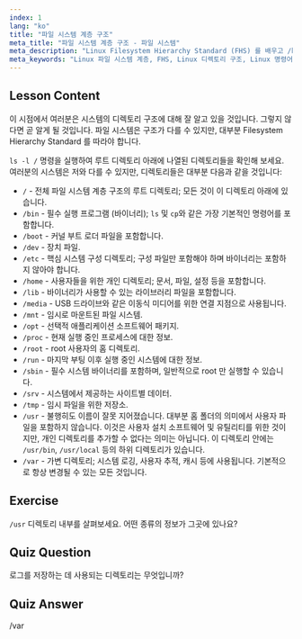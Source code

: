 ```yaml
---
index: 1
lang: "ko"
title: "파일 시스템 계층 구조"
meta_title: "파일 시스템 계층 구조 - 파일 시스템"
meta_description: "Linux Filesystem Hierarchy Standard (FHS) 를 배우고 /bin, /etc, /var 와 같은 주요 디렉토리를 이해합니다. Linux 디렉토리 구조를 탐색합니다."
meta_keywords: "Linux 파일 시스템 계층, FHS, Linux 디렉토리 구조, Linux 명령어, 초보자 Linux, Linux 튜토리얼, Linux 가이드"
---
```


## Lesson Content

이 시점에서 여러분은 시스템의 디렉토리 구조에 대해 잘 알고 있을 것입니다. 그렇지 않다면 곧 알게 될 것입니다. 파일 시스템은 구조가 다를 수 있지만, 대부분 Filesystem Hierarchy Standard 를 따라야 합니다.

`ls -l /` 명령을 실행하여 루트 디렉토리 아래에 나열된 디렉토리들을 확인해 보세요. 여러분의 시스템은 저와 다를 수 있지만, 디렉토리들은 대부분 다음과 같을 것입니다:

- `/` - 전체 파일 시스템 계층 구조의 루트 디렉토리; 모든 것이 이 디렉토리 아래에 있습니다.
- `/bin` - 필수 실행 프로그램 (바이너리); `ls` 및 `cp`와 같은 가장 기본적인 명령어를 포함합니다.
- `/boot` - 커널 부트 로더 파일을 포함합니다.
- `/dev` - 장치 파일.
- `/etc` - 핵심 시스템 구성 디렉토리; 구성 파일만 포함해야 하며 바이너리는 포함하지 않아야 합니다.
- `/home` - 사용자들을 위한 개인 디렉토리; 문서, 파일, 설정 등을 포함합니다.
- `/lib` - 바이너리가 사용할 수 있는 라이브러리 파일을 포함합니다.
- `/media` - USB 드라이브와 같은 이동식 미디어를 위한 연결 지점으로 사용됩니다.
- `/mnt` - 임시로 마운트된 파일 시스템.
- `/opt` - 선택적 애플리케이션 소프트웨어 패키지.
- `/proc` - 현재 실행 중인 프로세스에 대한 정보.
- `/root` - root 사용자의 홈 디렉토리.
- `/run` - 마지막 부팅 이후 실행 중인 시스템에 대한 정보.
- `/sbin` - 필수 시스템 바이너리를 포함하며, 일반적으로 root 만 실행할 수 있습니다.
- `/srv` - 시스템에서 제공하는 사이트별 데이터.
- `/tmp` - 임시 파일을 위한 저장소.
- `/usr` - 불행히도 이름이 잘못 지어졌습니다. 대부분 홈 폴더의 의미에서 사용자 파일을 포함하지 않습니다. 이것은 사용자 설치 소프트웨어 및 유틸리티를 위한 것이지만, 개인 디렉토리를 추가할 수 없다는 의미는 아닙니다. 이 디렉토리 안에는 `/usr/bin`, `/usr/local` 등의 하위 디렉토리가 있습니다.
- `/var` - 가변 디렉토리; 시스템 로깅, 사용자 추적, 캐시 등에 사용됩니다. 기본적으로 항상 변경될 수 있는 모든 것입니다.

## Exercise

`/usr` 디렉토리 내부를 살펴보세요. 어떤 종류의 정보가 그곳에 있나요?

## Quiz Question

로그를 저장하는 데 사용되는 디렉토리는 무엇입니까?

## Quiz Answer

/var
